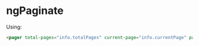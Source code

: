 # ngPaginate
Using:

```html
<pager total-pages="info.totalPages" current-page="info.currentPage" page-action="navigate(pageNumber)"></pager>
```
